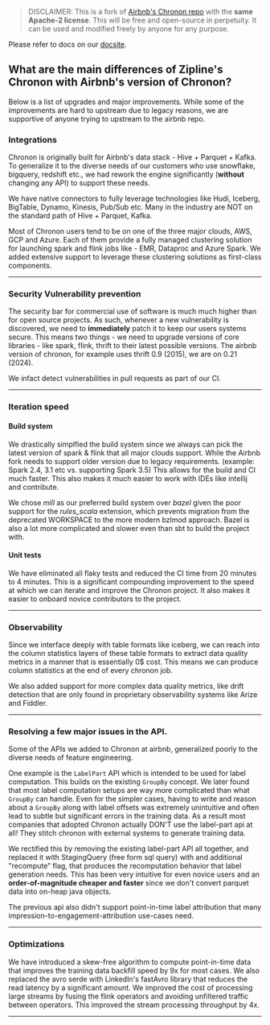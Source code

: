 > DISCLAIMER: This is a fork of [Airbnb's Chronon repo](https://github.com/airbnb/chronon) with the **same Apache-2 license**.
> This will be free and open-source in perpetuity. It can be used and modified freely by anyone for any purpose.

Please refer to docs on our [docsite](https://zipline.ai/docs/getting_started/Introduction).

## What are the main differences of Zipline's Chronon with Airbnb's version of Chronon?

Below is a list of upgrades and major improvements. 
While some of the improvements are hard to upstream due to legacy reasons, we are supportive of anyone trying to upstream to the airbnb repo.

### Integrations

Chronon is originally built for Airbnb's data stack - Hive + Parquet + Kafka. 
To generalize it to the diverse needs of our customers who use snowflake, bigquery, redshift etc., 
we had rework the engine significantly (**without** changing any API) to support these needs.

We have native connectors to fully leverage technologies like Hudi, Iceberg, BigTable, Dynamo, Kinesis, Pub/Sub etc. 
Many in the industry are NOT on the standard path of Hive + Parquet, Kafka. 

Most of Chronon users tend to be on one of the three major clouds, AWS, GCP and Azure. Each of them provide a fully managed clustering solution
for launching spark and flink jobs like - EMR, Dataproc and Azure Spark. We added extensive support to leverage these clustering solutions as
first-class components. 

---
### Security Vulnerability prevention

The security bar for commercial use of software is much much higher than for open source projects. 
As such, whenever a new vulnerability is discovered, we need to **immediately** patch it to keep our users systems secure.
This means two things - we need to upgrade versions of core libraries - like spark, flink, thrift to their latest possible versions. 
The airbnb version of chronon, for example uses thrift 0.9 (2015), we are on 0.21 (2024). 

We infact detect vulnerabilities in pull requests as part of our CI.

---
### Iteration speed 

#### Build system

We drastically simplfied the build system since we always can pick the latest version of spark & flink that all major clouds support. 
While the Airbnb fork needs to support older version due to legacy requirements. (example: Spark 2.4, 3.1 etc vs. supporting Spark 3.5)
This allows for the build and CI much faster. This also makes it much easier to work with IDEs like intellij and contribute.

We chose *mill* as our preferred build system over *bazel* given the poor support for the *rules_scala* extension, which prevents migration from
the deprecated WORKSPACE to the more modern bzlmod approach. Bazel is also a lot more complicated and slower even than sbt to build the project with.

#### Unit tests

We have eliminated all flaky tests and reduced the CI time from 20 minutes to 4 minutes. This is a significant compounding improvement 
to the speed at which we can iterate and improve the Chronon project. It also makes it easier to onboard novice contributors to the project.

---
### Observability

Since we interface deeply with table formats like iceberg, we can reach into the column statistics layers of these table formats to extract
data quality metrics in a manner that is essentially 0$ cost. This means we can produce column statistics at the end of every chronon job.

We also added support for more complex data quality metrics, like drift detection that are only found in proprietary observability systems like 
Arize and Fiddler.

---
### Resolving a few major issues in the API.

Some of the APIs we added to Chronon at airbnb, generalized poorly to the diverse needs of feature engineering.

One example is the `LabelPart` API which is intended to be used for label computation. This builds on the existing 
`GroupBy` concept. We later found that most label computation setups are way more complicated than what `GroupBy` can handle.
Even for the simpler cases, having to write and reason about a `GroupBy` along with label offsets was extremely unintuitive and often 
lead to subtle but significant errors in the training data. As a result most companies that adopted Chronon actually DON'T use the
label-part api at all! They stitch chronon with external systems to generate training data. 

We rectified this by removing the existing label-part API all together, and replaced it with StagingQuery (free form sql query) with 
and additional "recompute" flag, that produces the recomputation behavior that label generation needs. This has been very 
intuitive for even novice users and an **order-of-magnitude cheaper and faster** since we don't convert parquet data into on-heap java objects.

The previous api also didn't support point-in-time label attribution that many impression-to-engagement-attribution use-cases need.

---

### Optimizations

We have introduced a skew-free algorithm to compute point-in-time data that improves the training data backfill speed by 9x for most cases.
We also replaced the avro serde with LinkedIn's fastAvro library that reduces the read latency by a significant amount.
We improved the cost of processing large streams by fusing the flink operators and avoiding unfiltered traffic between operators. 
This improved the stream processing throughput by 4x.

---

